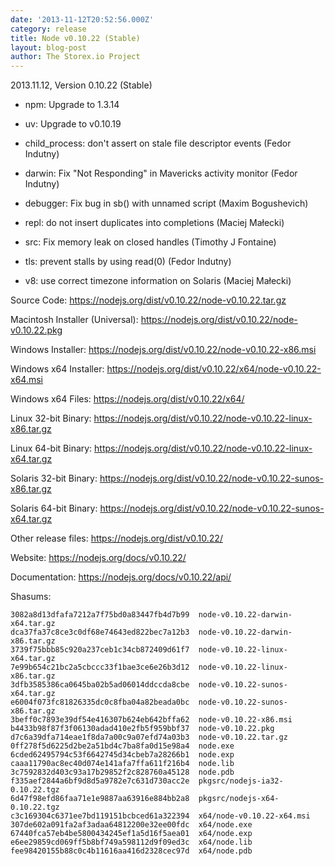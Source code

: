```yaml
---
date: '2013-11-12T20:52:56.000Z'
category: release
title: Node v0.10.22 (Stable)
layout: blog-post
author: The Storex.io Project
---
```


2013.11.12, Version 0.10.22 (Stable)

- npm: Upgrade to 1.3.14

- uv: Upgrade to v0.10.19

- child_process: don't assert on stale file descriptor events (Fedor Indutny)

- darwin: Fix "Not Responding" in Mavericks activity monitor (Fedor Indutny)

- debugger: Fix bug in sb() with unnamed script (Maxim Bogushevich)

- repl: do not insert duplicates into completions (Maciej Małecki)

- src: Fix memory leak on closed handles (Timothy J Fontaine)

- tls: prevent stalls by using read(0) (Fedor Indutny)

- v8: use correct timezone information on Solaris (Maciej Małecki)

Source Code: https://nodejs.org/dist/v0.10.22/node-v0.10.22.tar.gz

Macintosh Installer (Universal): https://nodejs.org/dist/v0.10.22/node-v0.10.22.pkg

Windows Installer: https://nodejs.org/dist/v0.10.22/node-v0.10.22-x86.msi

Windows x64 Installer: https://nodejs.org/dist/v0.10.22/x64/node-v0.10.22-x64.msi

Windows x64 Files: https://nodejs.org/dist/v0.10.22/x64/

Linux 32-bit Binary: https://nodejs.org/dist/v0.10.22/node-v0.10.22-linux-x86.tar.gz

Linux 64-bit Binary: https://nodejs.org/dist/v0.10.22/node-v0.10.22-linux-x64.tar.gz

Solaris 32-bit Binary: https://nodejs.org/dist/v0.10.22/node-v0.10.22-sunos-x86.tar.gz

Solaris 64-bit Binary: https://nodejs.org/dist/v0.10.22/node-v0.10.22-sunos-x64.tar.gz

Other release files: https://nodejs.org/dist/v0.10.22/

Website: https://nodejs.org/docs/v0.10.22/

Documentation: https://nodejs.org/docs/v0.10.22/api/

Shasums:

```
3082a8d13dfafa7212a7f75bd0a83447fb4d7b99  node-v0.10.22-darwin-x64.tar.gz
dca37fa37c8ce3c0df68e74643ed822bec7a12b3  node-v0.10.22-darwin-x86.tar.gz
3739f75bbb85c920a237ceb1c34cb872409d61f7  node-v0.10.22-linux-x64.tar.gz
7e99b654c21bc2a5cbccc33f1bae3ce6e26b3d12  node-v0.10.22-linux-x86.tar.gz
3dfb3585386ca0645ba02b5ad06014ddccda8cbe  node-v0.10.22-sunos-x64.tar.gz
e6004f073fc81826335dc0c8fba04a82beada0bc  node-v0.10.22-sunos-x86.tar.gz
3beff0c7893e39df54e416307b624eb642bffa62  node-v0.10.22-x86.msi
b4433b98f87f3f06130adad410e2fb5f959bbf37  node-v0.10.22.pkg
d7c6a39dfa714eae1f8da7a00c9a07efd74a03b3  node-v0.10.22.tar.gz
0ff278f5d6225d2be2a51bd4c7ba8fa0d15e98a4  node.exe
6cded62495794c53f6642745d34cbeb7a28266b1  node.exp
caaa11790ac8ec40d074e141afa7ffa611f216b4  node.lib
3c7592832d403c93a17b29852f2c828760a45128  node.pdb
f335aef2844a6bf9d8d5a9782e7c631d730acc2e  pkgsrc/nodejs-ia32-0.10.22.tgz
6d47f98efd86faa71e1e9887aa63916e884bb2a8  pkgsrc/nodejs-x64-0.10.22.tgz
c3c169304c6371ee7bd119151bcbced61a322394  x64/node-v0.10.22-x64.msi
307de602a091fa2af3adaa64812200e32ee00fdc  x64/node.exe
67440fca57eb4be5800434245ef1a5d16f5aea01  x64/node.exp
e6ee29859cd069ff5b8bf749a598112d9f09ed3c  x64/node.lib
fee98420155b88c0c4b11616aa416d2328cec97d  x64/node.pdb
```
